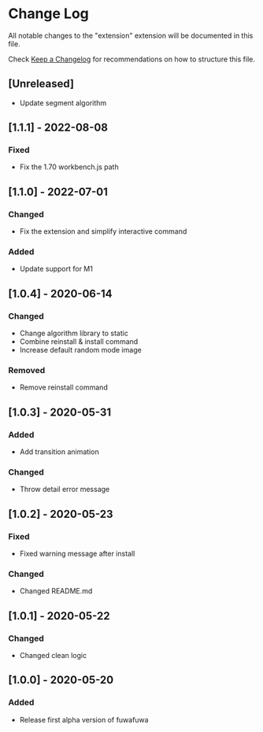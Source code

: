 # Change Log

All notable changes to the "extension" extension will be documented in this file.

Check [Keep a Changelog](http://keepachangelog.com/) for recommendations on how to structure this file.

## [Unreleased]

- Update segment algorithm

## [1.1.1] - 2022-08-08

### Fixed
- Fix the 1.70 workbench.js path

## [1.1.0] - 2022-07-01

### Changed
- Fix the extension and simplify interactive command

### Added
- Update support for M1

## [1.0.4] - 2020-06-14
### Changed
- Change algorithm library to static
- Combine reinstall & install command
- Increase default random mode image

### Removed
- Remove reinstall command

## [1.0.3] - 2020-05-31
### Added
- Add transition animation 
### Changed
- Throw detail error message

## [1.0.2] - 2020-05-23
### Fixed
- Fixed warning message after install
### Changed
- Changed README.md

## [1.0.1] - 2020-05-22
### Changed
- Changed clean logic

## [1.0.0] - 2020-05-20
### Added
- Release first alpha version of fuwafuwa
